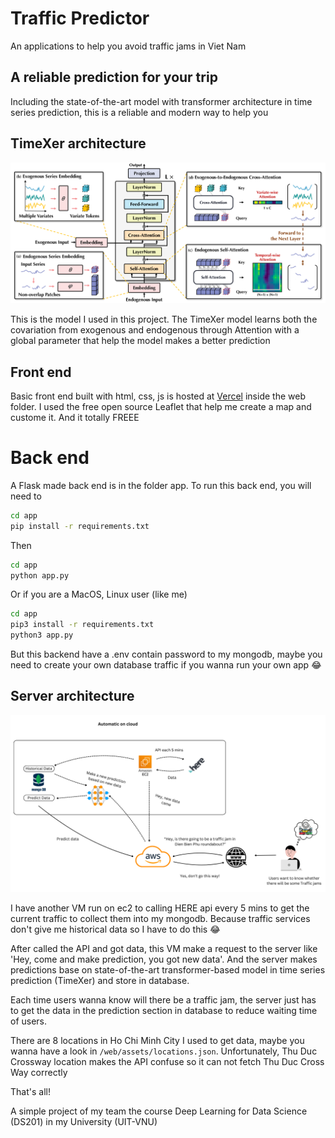 # Traffic Predictor
 
 An applications to help you avoid traffic jams in Viet Nam

 ## A reliable prediction for your trip

Including the state-of-the-art model with transformer architecture in time series prediction, this is a reliable and modern way to help you

## TimeXer architecture

![TimeXer architecture](/image/timexer_architecture.png)

This is the model I used in this project. The TimeXer model learns both the covariation from exogenous and endogenous through Attention with a global parameter that help the model makes a better prediction 

## Front end
Basic front end built with html, css, js is hosted at [Vercel](https://traffic-predictor-one.vercel.app/) inside the web folder. I used the free open source Leaflet that help me create a map and custome it. And it totally FREEE

# Back end
A Flask made back end is in the folder app. To run this back end, you will need to 

```bash
cd app
pip install -r requirements.txt
```

Then

```bash
cd app
python app.py
```

Or if you are a MacOS, Linux user (like me) 

```bash
cd app
pip3 install -r requirements.txt
python3 app.py
```

But this backend have a .env contain password to my mongodb, maybe you need to create your own database traffic if you wanna run your own app :joy:

## Server architecture
![Architecture of back end](image/architecture.png)

I have another VM run on ec2 to calling HERE api every 5 mins to get the current traffic to collect them into my mongodb. Because traffic services don't give me historical data so I have to do this :joy:

After called the API and got data, this VM make a request to the server like 'Hey, come and make prediction, you got new data'. And the server makes predictions base on state-of-the-art transformer-based model in time series prediction (TimeXer) and store in database.

Each time users wanna know will there be a traffic jam, the server just has to get the data in the prediction section in database to reduce waiting time of users.

There are 8 locations in Ho Chi Minh City I used to get data, maybe you wanna have a look in ```/web/assets/locations.json```. Unfortunately, Thu Duc Crossway location makes the API confuse so it can not fetch Thu Duc Cross Way correctly

That's all! 

A simple project of my team the course Deep Learning for Data Science (DS201) in my University (UIT-VNU)
